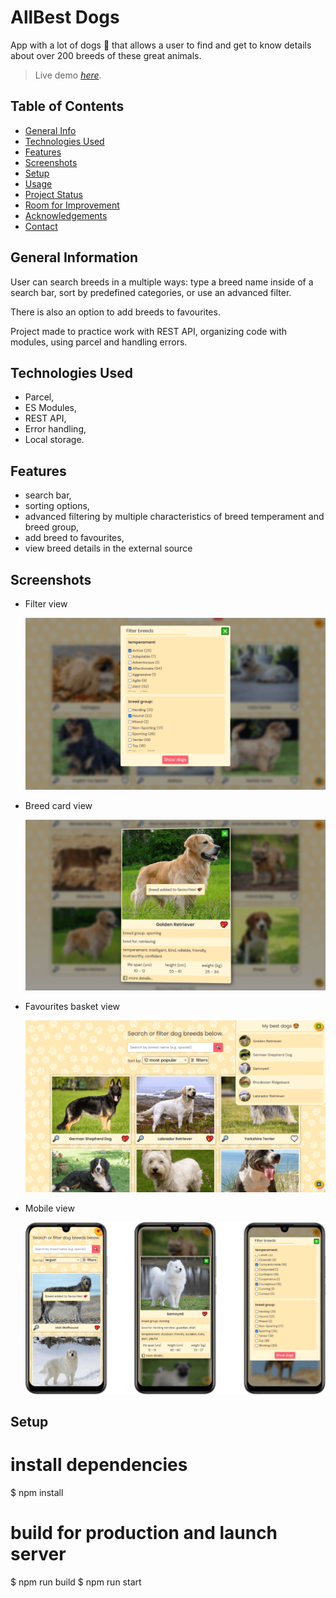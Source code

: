 # AllBest Dogs

App with a lot of dogs 🐶 that allows a user to find and get to know details about over 200 breeds of these great animals.

> Live demo [_here_](https://allbestdogs.netlify.app/).

## Table of Contents

- [General Info](#general-information)
- [Technologies Used](#technologies-used)
- [Features](#features)
- [Screenshots](#screenshots)
- [Setup](#setup)
- [Usage](#usage)
- [Project Status](#project-status)
- [Room for Improvement](#room-for-improvement)
- [Acknowledgements](#acknowledgements)
- [Contact](#contact)
<!-- * [License](#license) -->

## General Information

User can search breeds in a multiple ways: type a breed name inside of a search bar, sort by predefined categories, or use an advanced filter.

There is also an option to add breeds to favourites.

Project made to practice work with REST API, organizing code with modules, using parcel and handling errors.

## Technologies Used

- Parcel,
- ES Modules,
- REST API,
- Error handling,
- Local storage.

## Features

- search bar,
- sorting options,
- advanced filtering by multiple characteristics of breed temperament and breed group,
- add breed to favourites,
- view breed details in the external source

## Screenshots

- Filter view

  ![Example screenshot](src/imgs/screenshot-1.png)

- Breed card view

  ![Example screenshot](src/imgs/screenshot-2.png)

- Favourites basket view

  ![Example screenshot](src/imgs/screenshot-3.png)

- Mobile view

  ![Example screenshot](src/imgs/screenshot-4.png)

## Setup

# install dependencies

$ npm install

# build for production and launch server

$ npm run build
$ npm run start
